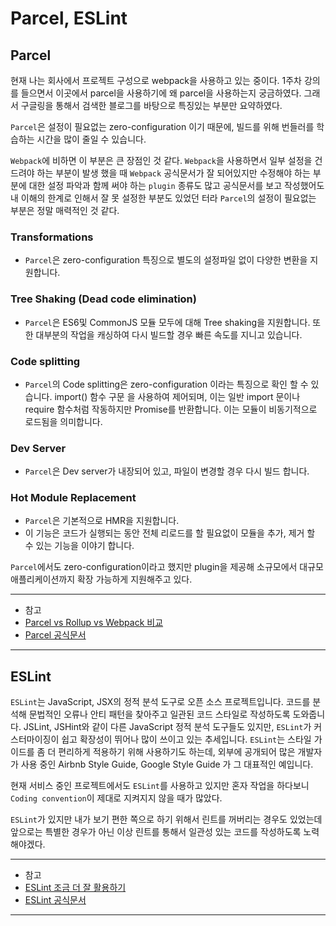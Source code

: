 # Parcel, ESLint

## Parcel

현재 나는 회사에서 프로젝트 구성으로 webpack을 사용하고 있는 중이다.
1주차 강의를 들으면서 이곳에서 parcel을 사용하기에 왜 parcel을 사용하는지 궁금하였다.
그래서 구글링을 통해서 검색한 블로그를 바탕으로 특징있는 부분만 요약하였다.

`Parcel`은 설정이 필요없는 zero-configuration 이기 때문에, 빌드를 위해 번들러를 학습하는 시간을 많이 줄일 수 있습니다.

`Webpack`에 비하면 이 부분은 큰 장점인 것 같다. `Webpack`을 사용하면서 일부 설정을 건드려야 하는
부분이 발생 했을 때 `Webpack` 공식문서가 잘 되어있지만 수정해야 하는 부분에 대한 설정 파악과 함께 써야
하는 `plugin` 종류도 많고 공식문서를 보고 작성했어도 내 이해의 한계로 인해서 잘 못 설정한 부분도 있었던 터라 `Parcel`의 설정이 필요없는 부분은 정말 매력적인 것 같다.

### Transformations

- `Parcel`은 zero-configuration 특징으로 별도의 설정파일 없이 다양한 변환을 지원합니다.

### Tree Shaking (Dead code elimination)

- `Parcel`은 ES6및 CommonJS 모듈 모두에 대해 Tree shaking을 지원합니다. 또한 대부분의 작업을 캐싱하여 다시 빌드할 경우 빠른 속도를 지니고 있습니다.

### Code splitting

- `Parcel`의 Code splitting은 zero-configuration 이라는 특징으로 확인 할 수 있습니다. import() 함수 구문 을 사용하여 제어되며, 이는 일반 import 문이나 require 함수처럼 작동하지만 Promise를 반환합니다. 이는 모듈이 비동기적으로 로드됨을 의미합니다.

### Dev Server

- `Parcel`은 Dev server가 내장되어 있고, 파일이 변경할 경우 다시 빌드 합니다.

### Hot Module Replacement

- `Parcel`은 기본적으로 HMR을 지원합니다.
- 이 기능은 코드가 실행되는 동안 전체 리로드를 할 필요없이 모듈을 추가, 제거 할 수 있는 기능을 이야기 합니다.

`Parcel`에서도 zero-configuration이라고 했지만 plugin을 제공해 소규모에서 대규모 애플리케이션까지 확장 가능하게 지원해주고 있다.

----

- 참고
- [Parcel vs Rollup vs Webpack 비교](https://velog.io/@subin1224/Parcel-vs-Rollup-vs-Webpack-%EB%B9%84%EA%B5%90)
- [Parcel 공식문서](https://parceljs.org/)

----

## ESLint

`ESLint`는 JavaScript, JSX의 정적 분석 도구로 오픈 소스 프로젝트입니다.
코드를 분석해 문법적인 오류나 안티 패턴을 찾아주고 일관된 코드 스타일로 작성하도록 도와줍니다.
JSLint, JSHint와 같이 다른 JavaScript 정적 분석 도구들도 있지만,
`ESLint`가 커스터마이징이 쉽고 확장성이 뛰어나 많이 쓰이고 있는 추세입니다.
`ESLint`는 스타일 가이드를 좀 더 편리하게 적용하기 위해 사용하기도 하는데,
외부에 공개되어 많은 개발자가 사용 중인 Airbnb Style Guide, Google Style Guide 가 그 대표적인 예입니다.

현재 서비스 중인 프로젝트에서도 `ESLint`를 사용하고 있지만 혼자 작업을 하다보니 `Coding convention`이 제대로 지켜지지 않을 때가 많았다.

`ESLint`가 있지만 내가 보기 편한 쪽으로 하기 위해서 린트를 꺼버리는 경우도 있었는데 앞으로는 특별한 경우가 아닌 이상 린트를 통해서 일관성 있는 코드를 작성하도록 노력해야겠다.

----

- 참고
- [ESLint 조금 더 잘 활용하기](https://tech.kakao.com/2019/12/05/make-better-use-of-eslint/)
- [ESLint 공식문서](https://eslint.org/)

----

